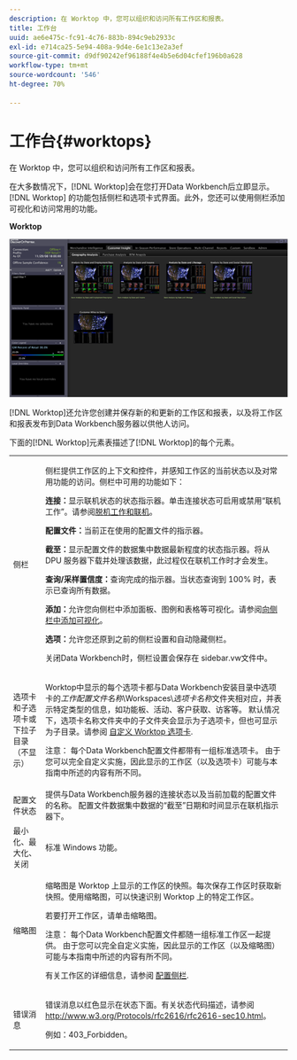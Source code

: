 ```yaml
---
description: 在 Worktop 中，您可以组织和访问所有工作区和报表。
title: 工作台
uuid: ae6e475c-fc91-4c76-883b-894c9eb2933c
exl-id: e714ca25-5e94-408a-9d4e-6e1c13e2a3ef
source-git-commit: d9df90242ef96188f4e4b5e6d04cfef196b0a628
workflow-type: tm+mt
source-wordcount: '546'
ht-degree: 70%

---
```


# 工作台{#worktops}

在 Worktop 中，您可以组织和访问所有工作区和报表。

在大多数情况下，[!DNL Worktop]会在您打开Data Workbench后立即显示。 [!DNL Worktop] 的功能包括侧栏和选项卡式界面。此外，您还可以使用侧栏添加可视化和访问常用的功能。

**Worktop**

![](assets/client-wktp.png)

[!DNL Worktop]还允许您创建并保存新的和更新的工作区和报表，以及将工作区和报表发布到Data Workbench服务器以供他人访问。

下面的[!DNL Worktop]元素表描述了[!DNL Worktop]的每个元素。

<table id="table_CB1DBB7DE8E2450A8C57601531BBD689"> 
 <tbody> 
  <tr> 
   <td colname="col1"> 侧栏 </td> 
   <td colname="col2"> <p>侧栏提供工作区的上下文和控件，并感知工作区的当前状态以及对常用功能的访问。侧栏中可用的功能如下： </p> <p> <b>连接：</b>显示联机状态的状态指示器。单击连接状态可启用或禁用“<span class="wintitle">联机工作</span>”。请参阅<a href="../../home/c-get-started/c-off-on.md#concept-cef8758ede044b18b3558376c5eb9f54">脱机工作和联机</a>。 </p> <p> <b>配置文件：</b>当前正在使用的配置文件的指示器。 </p> <p> <b>截至：</b>显示配置文件的数据集中数据最新程度的状态指示器。将从 DPU 服务器下载并处理该数据，此过程仅在联机工作时才会发生。 </p> <p> <b>查询/采样置信度：</b>查询完成的指示器。当状态查询到 100% 时，表示已查询所有数据。 </p> <p> <b>添加：</b>允许您向侧栏中添加面板、图例和表格等可视化。请参阅<a href="../../home/c-get-started/c-config-sidebar.md#section-666f70a405db4f8d8eaffa567ffcac06">向侧栏中添加可视化</a>。 </p> <p> <b>选项：</b>允许您还原到之前的侧栏设置和自动隐藏侧栏。 </p> <p>关闭Data Workbench时，侧栏设置会保存在<span class="filepath"> sidebar.vw</span>文件中。 </p> </td> 
  </tr> 
  <tr> 
   <td colname="col1"> <p>选项卡和子选项卡或下拉子目录（不显示） </p> </td> 
   <td colname="col2"> <p><span class="wintitle"> Worktop</span>中显示的每个选项卡都与Data Workbench安装目录中选项卡的<i>工作配置文件名称</i>\Workspaces\<i>选项卡名称</i>文件夹相对应，并表示特定类型的信息，如功能板、活动、客户获取、访客等。 默认情况下，选项卡名称文件夹中的子文件夹会显示为子选项卡，但也可显示为子目录。请参阅 <a href="../../home/c-get-started/c-intf-anlys-ftrs/c-cstm-wktp-tabs/c-cstm-wktp-tabs.md#concept-0f1e6061b03949199326dc6df71a52bc"> 自定义 Worktop 选项卡</a>. </p> <p> <p>注意： 每个Data Workbench配置文件都带有一组标准选项卡。 由于您可以完全自定义实施，因此显示的工作区（以及选项卡）可能与本指南中所述的内容有所不同。 </p> </p> </td> 
  </tr> 
  <tr> 
   <td colname="col1"> 配置文件状态 </td> 
   <td colname="col2"> 提供与Data Workbench服务器的连接状态以及当前加载的配置文件的名称。 配置文件数据集中数据的“截至”日期和时间显示在联机指示器下。 </td> 
  </tr> 
  <tr> 
   <td colname="col1"> 最小化、最大化、关闭 </td> 
   <td colname="col2"> 标准 Windows 功能。 </td> 
  </tr> 
  <tr> 
   <td colname="col1"> 缩略图 </td> 
   <td colname="col2"> <p>缩略图是 <span class="wintitle">Worktop</span> 上显示的工作区的快照。每次保存工作区时获取新快照。使用缩略图，可以快速识别 <span class="wintitle">Worktop</span> 上的特定工作区。 </p> <p>若要打开工作区，请单击缩略图。 </p> <p> <p>注意： 每个Data Workbench配置文件都随一组标准工作区一起提供。 由于您可以完全自定义实施，因此显示的工作区（以及缩略图）可能与本指南中所述的内容有所不同。 </p> </p> <p>有关工作区的详细信息，请参阅 <a href="../../home/c-get-started/c-config-sidebar.md#concept-41db771b302e43018e5a9daa40b397e6"> 配置侧栏</a>. </p> </td> 
  </tr> 
  <tr> 
   <td colname="col1"> 错误消息 </td> 
   <td colname="col2"> <p>错误消息以红色显示在状态下面。有关状态代码描述，请参阅 <a href="http://www.w3.org/Protocols/rfc2616/rfc2616-sec10.html" format="http" scope="external">http://www.w3.org/Protocols/rfc2616/rfc2616-sec10.html</a>。 </p> <p>例如：403_Forbidden。 </p> </td> 
  </tr> 
 </tbody> 
</table>
